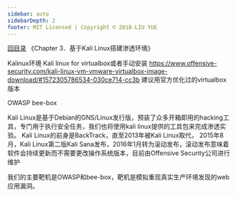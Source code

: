```yaml
---
sidebar: auto
sidebarDepth: 2
footer: MIT Licensed | Copyright © 2018-LIU YUE
---
```


[回目录](/docs/coder2hacker)  《Chapter 3．基于Kali Linux搭建渗透环境》


Kalinux环境
Kali linux for virtualbox或者手动安装
https://www.offensive-security.com/kali-linux-vm-vmware-virtualbox-image-download/#1572305786534-030ce714-cc3b
建议用官方优化过的virtualbox版本

OWASP 
bee-box

Kali Linux是基于Debian的GNS/Linux发行版，预装了众多开箱即用的hacking工具，专门用于执行安全任务，我们也将使用kali linux提供的工具包来完成渗透实验。
Kali Linux的前身是BackTrack，直至2013年被Kali Linux取代，
2015年8月，Kali Linux第二版Kali Sana发布，2016年1月转为滚动发布，滚动发布意味着软件会持续更新而不需要更改操作系统版本，目前由Offensive Security公司进行维护

我们的主要靶机是OWASP和bee-box，靶机是模拟重现真实生产环境发现的web应用漏洞。